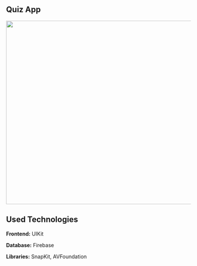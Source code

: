 ## Quiz App

<img src="https://github.com/user-attachments/assets/e05cb23b-ba36-4e7b-b104-e4da11353a14" width="600" height="500" /> 



## Used Technologies

**Frontend:** UIKit

**Database:** Firebase

**Libraries:** SnapKit, AVFoundation
